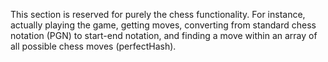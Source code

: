 This section is reserved for purely the chess functionality. For instance, actually playing the game, getting moves, converting from standard
chess notation (PGN) to start-end notation, and finding a move within an array of all possible chess moves (perfectHash).
